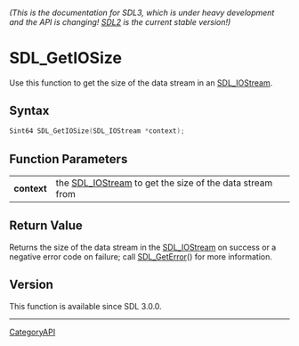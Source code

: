 ###### (This is the documentation for SDL3, which is under heavy development and the API is changing! [SDL2](https://wiki.libsdl.org/SDL2/) is the current stable version!)
# SDL_GetIOSize

Use this function to get the size of the data stream in an [SDL_IOStream](SDL_IOStream).

## Syntax

```c
Sint64 SDL_GetIOSize(SDL_IOStream *context);

```

## Function Parameters

|                 |                                                                          |
| --------------- | ------------------------------------------------------------------------ |
| **context**     | the [SDL_IOStream](SDL_IOStream) to get the size of the data stream from |

## Return Value

Returns the size of the data stream in the [SDL_IOStream](SDL_IOStream) on
success or a negative error code on failure; call
[SDL_GetError](SDL_GetError)() for more information.

## Version

This function is available since SDL 3.0.0.

----
[CategoryAPI](CategoryAPI)

